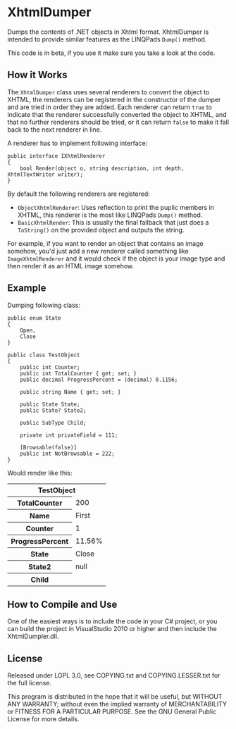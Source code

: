 XhtmlDumper
===========

Dumps the contents of .NET objects in Xhtml format. XhtmlDumper is intended to provide similar features as the LINQPads `Dump()` method.

This code is in beta, if you use it make sure you take a look at the code.

How it Works
------------
The `XhtmlDumper` class uses several renderers to convert the object to XHTML, the renderers can be registered in the constructor of the dumper and are tried in order they are added. Each renderer can return `true` to indicate that the renderer successfully converted the object to XHTML, and that no further renderers should be tried, or it can return `false` to make it fall back to the next renderer in line.

A renderer has to implement following interface:

    public interface IXhtmlRenderer
    {
        bool Render(object o, string description, int depth, XhtmlTextWriter writer);
    }

By default the following renderers are registered:
 * `ObjectXhtmlRenderer`: Uses reflection to print the puplic members in XHTML, this renderer is the most like LINQPads `Dump()` method.
 * `BasicXhtmlRender`: This is usually the final fallback that just does a `ToString()` on the provided object and outputs the string. 

For example, if you want to render an object that contains an image somehow, you'd just add a new renderer called something like `ImageXhtmlRenderer` and it would 
check if the object is your image type and then render it as an HTML image somehow.

Example
-------
Dumping following class:

    public enum State
    {
        Open,
        Close
    }

    public class TestObject
    {
        public int Counter;
        public int TotalCounter { get; set; }
        public decimal ProgressPercent = (decimal) 0.1156;

        public string Name { get; set; }

        public State State;
        public State? State2;

        public SubType Child;

        private int privateField = 111;

        [Browsable(false)]
        public int NotBrowsable = 222;
    }
    
Would render like this:

<table>
    <tr>
        <th colspan="2">TestObject</th>
    </tr><tr>
        <th class="left">TotalCounter</th><td>200</td>
    </tr><tr>
        <th class="left">Name</th><td>First</td>
    </tr><tr>
        <th class="left">Counter</th><td>1</td>
    </tr><tr>
        <th class="left">ProgressPercent</th><td>11.56%</td>
    </tr><tr>
        <th class="left">State</th><td>Close</td>
    </tr><tr>
        <th class="left">State2</th><td>null</td>
    </tr><tr>
        <th class="left">Child</th><td></td>
    </tr>
</table>

How to Compile and Use
----------------------
One of the easiest ways is to include the code in your C# project, or you can build the project in VisualStudio 2010 or higher and then include the XhtmlDumpler.dll.

License
-------
Released under LGPL 3.0, see COPYING.txt and COPYING.LESSER.txt for the full license.

This program is distributed in the hope that it will be useful,
but WITHOUT ANY WARRANTY; without even the implied warranty of
MERCHANTABILITY or FITNESS FOR A PARTICULAR PURPOSE.  See the
GNU General Public License for more details.
